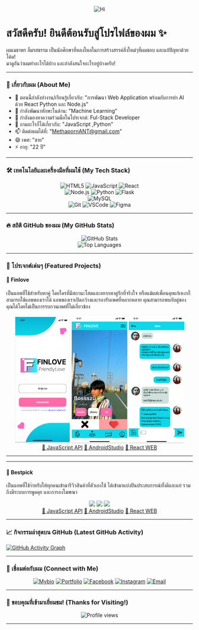 <p align="center">
  <img src="https://github.com/MethapornANT/GojoGif/blob/main/228136787949a85c103a630c753726aa.gif" width="60" alt="Hi" />
  <h1>สวัสดีครับ! ยินดีต้อนรับสู่โปรไฟล์ของผม ✨</h1>
  <p>
    ผมเมธาพร ลิ้มรสธรรม เป็นนักศึกษาที่หลงใหลในการสร้างสรรค์สิ่งใหม่ๆที่ผมชอบ และแก้ปัญหาด้วยโค้ด!
    <br>
    มาดูกันว่าผมทำอะไรได้บ้าง และกำลังสนใจอะไรอยู่บ้างครับ!
  </p>
</p>

---

### 🚀 เกี่ยวกับผม (About Me)

- 🔭 ตอนนี้กำลังทำงาน/เรียนรู้เกี่ยวกับ: "การพัฒนา Web Application พร้อมกับการทำ AI ด้วย React Python และ Node.js"
- 🌱 กำลังพัฒนาทักษะในด้าน: "Machine Learning"
- 👯 กำลังมองหาความร่วมมือในโปรเจกต์: Ful-Stack Developer
- 💬 ถามอะไรก็ได้เกี่ยวกับ: "JavaScript ,Python"
- 📫 ติดต่อผมได้ที่: "MethapornANT@gmail.com"
- 😄 เพศ: "ชาย"
- ⚡ อายุ: "22 ปี"

---

### 🛠️ เทคโนโลยีและเครื่องมือที่ผมใช้ (My Tech Stack)

<p align="center">
  <img src="https://img.shields.io/badge/HTML5-E34F26?style=for-the-badge&logo=html5&logoColor=white" alt="HTML5">
  <img src="https://img.shields.io/badge/JavaScript-F7DF1E?style=for-the-badge&logo=javascript&logoColor=black" alt="JavaScript">
  <img src="https://img.shields.io/badge/React-20232A?style=for-the-badge&logo=react&logoColor=61DAFB" alt="React">
  <br>
  <img src="https://img.shields.io/badge/Node.js-339933?style=for-the-badge&logo=node.js&logoColor=white" alt="Node.js">
  <img src="https://img.shields.io/badge/Python-3776AB?style=for-the-badge&logo=python&logoColor=white" alt="Python">
  <img src="https://img.shields.io/badge/Flask-000000?style=for-the-badge&logo=flask&logoColor=white" alt="Flask">
  <br>
  <img src="https://img.shields.io/badge/MySQL-4479A1?style=for-the-badge&logo=mysql&logoColor=white" alt="MySQL">
  <br>
  <img src="https://img.shields.io/badge/Git-F05032?style=for-the-badge&logo=git&logoColor=white" alt="Git">
  <img src="https://img.shields.io/badge/VSCode-007ACC?style=for-the-badge&logo=visualstudiocode&logoColor=white" alt="VSCode">
  <img src="https://img.shields.io/badge/Figma-F24E1E?style=for-the-badge&logo=figma&logoColor=white" alt="Figma">
</p>

---

### 🔥 สถิติ GitHub ของผม (My GitHub Stats)

<p align="center">
  <img src="https://github-readme-stats.vercel.app/api?username=MethapornANT&show_icons=true&theme=radical&include_all_commits=true&count_private=true&hide_border=true" alt="GitHub Stats">
  <br>
  <img src="https://github-readme-stats.vercel.app/api/top-langs/?username=MethapornANT&layout=compact&theme=radical&hide_border=true" alt="Top Languages">
</p>

---

### 🌟 โปรเจกต์เด่นๆ (Featured Projects)

#### 🚀 Finlove
<p>
  เป็นแอพที่ใช้สำหรับหาคู่ โดยใครที่มีสถานะโสดและอยากหาคู่รักที่จริงใจ หรือแม้แต่เพื่อนคุยแก้เหงาก็สามารถใช้แอพของเราได้ แอพของเราเปิดกว้างและรองรับเพศที่หลากหลาย คุณสามารถพบกับคู่ของคุณได้โดยไม่เป็นการรบกวนเพศที่ไม่เกี่ยวข้อง
</p>
<p align="center">
<img src="https://github.com/MethapornANT/PicBestpick/blob/main/FIRST%20PAGE.jpg" width="150"/>
<img src="https://github.com/MethapornANT/PicBestpick/blob/main/MAIN_SLIDE.jpg" width="150"/>
<img src="https://github.com/MethapornANT/PicBestpick/blob/main/POPUP_%E0%B9%81%E0%B8%99%E0%B8%B0%E0%B8%99%E0%B8%B3%E0%B8%AA%E0%B8%96%E0%B8%B2%E0%B8%99%E0%B8%97%E0%B8%B5%E0%B9%88%E0%B8%AD%E0%B8%AD%E0%B8%81%E0%B9%80%E0%B8%94%E0%B8%95%E0%B8%A3%E0%B8%B0%E0%B8%AB%E0%B8%A7%E0%B9%88%E0%B9%88%E0%B8%B2%E0%B8%87%E0%B9%81%E0%B8%8A%E0%B8%97.jpg" width="150"/>
<br>
<a href="https://github.com/MethapornANT/Finlove-Node-Original.git" target="_blank">🔗 JavaScript API</a>
<a href="https://github.com/MethapornANT/FinloveAndroid.git" target="_blank">🔗 AndroidStudio</a>
<a href="https://github.com/MethapornANT/FinloveReact-Original.git" target="_blank">🔗 React WEB</a>
</p>

---

---

#### 🚀 Bestpick
<p>
  เป็นแอพที่ใช้าำหรับให้ทุกคนเข้ามารีวิวสินค้าที่ตัวเองใช้ ได้เข้ามาแบ่งปันประสบการณ์ทั้งดีและแย่ รวมถึงมีระบบการพูดคุย และการลงโฆษณา
</p>
<p align="center">
<img src="https://github.com/MethapornANT/PicFinlove/blob/main/Login.png" width="150"/>
<img src="https://github.com/MethapornANT/PicFinlove/blob/main/Android%20Compact%20-%201.png" width="150"/>
<img src="https://github.com/MethapornANT/PicFinlove/blob/main/in%20Chat.png" width="150"/>
<br>
<a href="https://github.com/MethapornANT/BestPickServer.git" target="_blank">🔗 JavaScript API</a>
<a href="https://github.com/MethapornANT/BestpickAndroid.git" target="_blank">🔗 AndroidStudio</a> 
<a href="https://github.com/MethapornANT/BestpickWeb.git" target="_blank">🔗 React WEB</a> 
</p>

---

### 📈 กิจกรรมล่าสุดบน GitHub (Latest GitHub Activity)

<a href="https://github.com/MethapornANT">
  <img src="https://github-readme-activity-graph.vercel.app/graph?username=MethapornANT&theme=react&hide_border=true" alt="GitHub Activity Graph">
</a>

---

### 👋 เชื่อมต่อกับผม (Connect with Me)

<p align="center">
  <a href="https://linktr.ee/MethapornANT" target="_blank"><img src="https://img.shields.io/badge/MyBio-FF5722?style=for-the-badge&logo=firefox&logoColor=white" alt="Mybio"></a>
  <a href="https://linktr.ee/MethapornANT" target="_blank"><img src="https://img.shields.io/badge/Portfolio-FF5722?style=for-the-badge&logo=firefox&logoColor=white" alt="Portfolio"></a>
  <a href="https://www.facebook.com/methaporn.limrosthum" target="_blank"><img src="https://img.shields.io/badge/Facebook-1877F2?style=for-the-badge&logo=facebook&logoColor=white" alt="Facebook"></a>
  <a href="https://www.instagram.com/antz._507" target="_blank"><img src="https://img.shields.io/badge/Instagram-E4405F?style=for-the-badge&logo=instagram&logoColor=white" alt="Instagram"></a>
  <a href="mailto:MethapornANT@gmail.com"><img src="https://img.shields.io/badge/Email-D14836?style=for-the-badge&logo=gmail&logoColor=white" alt="Email"></a>
</p>

---


### 💖 ขอบคุณที่เข้ามาเยี่ยมชม! (Thanks for Visiting!)

<p align="center">
  <img src="https://komarev.com/ghpvc/?username=MethapornANT&color=blueviolet" alt="Profile views">
</p>

---
